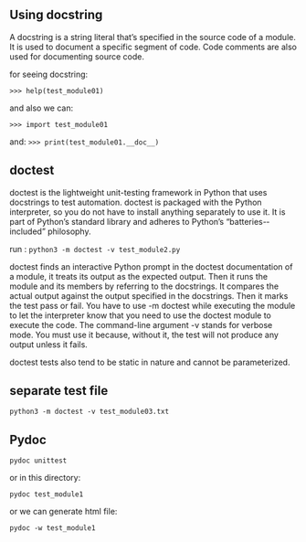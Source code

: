 ## Using docstring

A docstring is a string literal that’s specified in the source code of
a module. It is used to document a specific segment of code. Code
comments are also used for documenting source code.


for seeing docstring:

`>>> help(test_module01)`


and also we can:

`>>> import test_module01`

and:
`>>> print(test_module01.__doc__)`


## doctest

doctest is the lightweight unit-testing framework in Python that uses
docstrings to test automation. doctest is packaged with the Python
interpreter, so you do not have to install anything separately to use it. It
is part of Python’s standard library and adheres to Python’s “batteries-­
included” philosophy.


run : `python3 -m doctest -v test_module2.py`


doctest finds an interactive Python prompt in the doctest documentation
of a module, it treats its output as the expected output. Then it runs the
module and its members by referring to the docstrings. It compares
the actual output against the output specified in the docstrings. Then it
marks the test pass or fail. You have to use -m doctest while executing
the module to let the interpreter know that you need to use the doctest
module to execute the code.
The command-line argument -v stands for verbose mode. You must
use it because, without it, the test will not produce any output unless it
fails.

doctest tests also tend to be static in nature and cannot be parameterized.

## separate test file 

`python3 -m doctest -v test_module03.txt`


## Pydoc

`pydoc unittest`

or in this directory:

`pydoc test_module1`


or we can generate html file:

`pydoc -w test_module1`